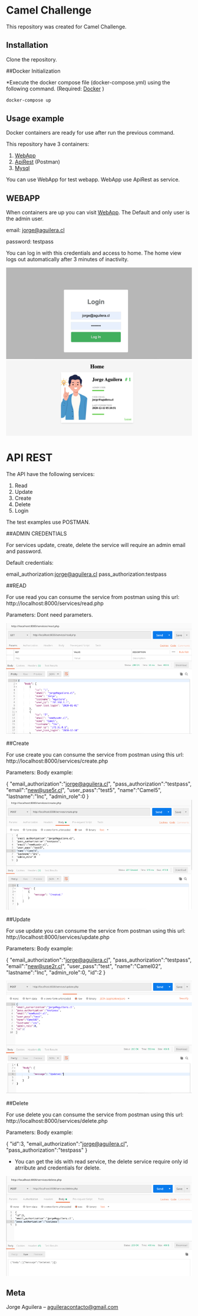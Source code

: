 # Camel Challenge


This repository was created for Camel Challenge.
## Installation

Clone the repository.

##Docker Initialization

*Execute the docker compose file (docker-compose.yml) using the following command.
(Required: [Docker](https://docker.com/)
)
```sh
docker-compose up
```

## Usage example

Docker containers are ready for use after run the previous command.

This repository have 3 containers:
1. [WebApp](http://localhost:9000/)
2. [ApiRest](http://localhost:8000/) (Postman)
3. [Mysql](http://localhost:3306/)

You can use WebApp for test webapp. WebApp use ApiRest as service.

## WEBAPP

When containers are up you can visit [WebApp](http://localhost:9000/).
The Default and only user is the admin user.

email: jorge@aguilera.cl

password: testpass

You can log in with this credentials and access to home. The home view  logs out automatically after 3 minutes of inactivity.

![](login.png)
![](home.png)

# API REST 

The API have the following services:
1. Read
2. Update
3. Create
4. Delete
5. Login

The test examples use POSTMAN.

##ADMIN CREDENTIALS

For services update, create, delete the service will require an admin email and password.

Default credentials:

email_authorization:jorge@aguilera.cl
pass_authorization:testpass

##READ

For use read you can consume the service from postman using this url:
http://localhost:8000/services/read.php

Parameters: Dont need parameters.

![](read-postman.png)

##Create

For use create you can consume the service from postman using this url:
http://localhost:8000/services/create.php

Parameters: Body example:

{
"email_authorization":"jorge@aguilera.cl",
"pass_authorization":"testpass",
"email":"new@use5r.cl",
"user_pass":"test5",
"name":"Camel5",
"lastname":"Inc",
"admin_role":0
}
![](create-postman.png)

##Update

For use update you can consume the service from postman using this url:
http://localhost:8000/services/update.php

Parameters: Body example:

{
"email_authorization":"jorge@aguilera.cl",
"pass_authorization":"testpass",
"email":"new@use2r.cl",
"user_pass":"test",
"name":"Camel02",
"lastname":"Inc",
"admin_role":0,
"id":2
}

![](update-postman.png)

##Delete

For use delete you can consume the service from postman using this url:
http://localhost:8000/services/delete.php

Parameters: Body example:

{
"id":3,
"email_authorization":"jorge@aguilera.cl",
"pass_authorization":"testpass"
}

* You can get the ids with read service, the delete service require only id atrribute and credentials for delete.

![](delete-postman.png)



## Meta

Jorge Aguilera – aguileracontacto@gmail.com

